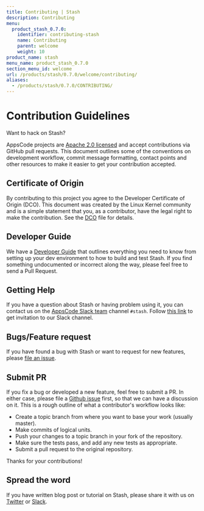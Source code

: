 ```yaml
---
title: Contributing | Stash
description: Contributing
menu:
  product_stash_0.7.0:
    identifier: contributing-stash
    name: Contributing
    parent: welcome
    weight: 10
product_name: stash
menu_name: product_stash_0.7.0
section_menu_id: welcome
url: /products/stash/0.7.0/welcome/contributing/
aliases:
  - /products/stash/0.7.0/CONTRIBUTING/
---
```


# Contribution Guidelines
Want to hack on Stash?

AppsCode projects are [Apache 2.0 licensed](https://github.com/appscode/stash/blob/master/LICENSE) and accept contributions via
GitHub pull requests.  This document outlines some of the conventions on
development workflow, commit message formatting, contact points and other
resources to make it easier to get your contribution accepted.

## Certificate of Origin

By contributing to this project you agree to the Developer Certificate of
Origin (DCO). This document was created by the Linux Kernel community and is a
simple statement that you, as a contributor, have the legal right to make the
contribution. See the [DCO](https://github.com/appscode/stash/blob/master/DCO) file for details.

## Developer Guide

We have a [Developer Guide](/docs/setup/developer-guide/overview.md) that outlines everything you need to know from setting up your
dev environment to how to build and test Stash. If you find something undocumented or incorrect along the way,
please feel free to send a Pull Request.

## Getting Help

If you have a question about Stash or having problem using it, you can contact us on the [AppsCode Slack team](https://appscode.slack.com/messages/C8NCX6N23/details/) channel `#stash`. Follow [this link](https://slack.appscode.com) to get invitation to our Slack channel.

## Bugs/Feature request

If you have found a bug with Stash or want to request for new features, please [file an issue](https://github.com/appscode/stash/issues/new).

## Submit PR

If you fix a bug or developed a new feature, feel free to submit a PR. In either case, please file a [Github issue](https://github.com/appscode/stash/issues/new) first, so that we can have a discussion on it. This is a rough outline of what a contributor's workflow looks like:

- Create a topic branch from where you want to base your work (usually master).
- Make commits of logical units.
- Push your changes to a topic branch in your fork of the repository.
- Make sure the tests pass, and add any new tests as appropriate.
- Submit a pull request to the original repository.

Thanks for your contributions!

## Spread the word

If you have written blog post or tutorial on Stash, please share it with us on [Twitter](https://twitter.com/AppsCodeHQ) or [Slack](https://slack.appscode.com).
